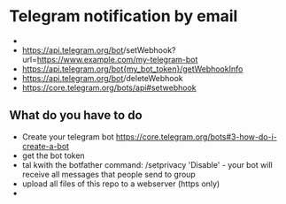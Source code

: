 # Telegram notification by email

+ 
+ https://api.telegram.org/bot<token>/setWebhook?url=https://www.example.com/my-telegram-bot
+ https://api.telegram.org/bot{my_bot_token}/getWebhookInfo
+ https://api.telegram.org/bot<token>/deleteWebhook
+ https://core.telegram.org/bots/api#setwebhook

## What do you have to do
+ Create your telegram bot https://core.telegram.org/bots#3-how-do-i-create-a-bot
+ get the bot token
+ tal kwith the botfather command: /setprivacy  'Disable' - your bot will receive all messages that people send to group
+ upload all files of this repo to a webserver (https only)
+ 

